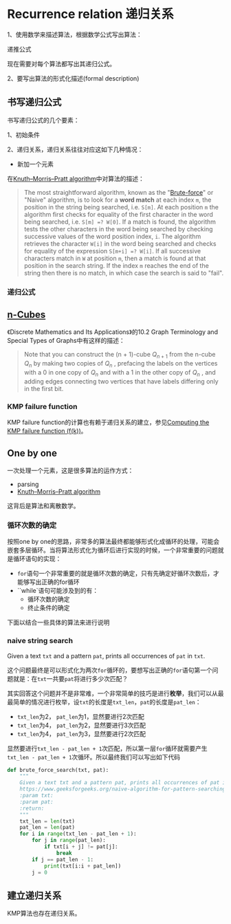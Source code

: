 # Recurrence relation 递归关系



1、使用数学来描述算法，根据数学公式写出算法：

递推公式

现在需要对每个算法都写出其递归公式。

2、要写出算法的形式化描述(formal description)

## 书写递归公式

书写递归公式的几个要素：

1、初始条件

2、递归关系，递归关系往往对应这如下几种情况：

- 新加一个元素



在[Knuth–Morris–Pratt algorithm](https://en.wikipedia.org/wiki/Knuth%E2%80%93Morris%E2%80%93Pratt_algorithm)中对算法的描述：

> The most straightforward algorithm, known as the "[Brute-force](https://en.wikipedia.org/wiki/Brute-force_search)" or "Naive" algorithm, is to look for a **word match** at each index `m`, the position in the string being searched, i.e. `S[m]`. At each position `m` the algorithm first checks for equality of the first character in the word being searched, i.e. `S[m] =? W[0]`. If a match is found, the algorithm tests the other characters in the word being searched by checking successive values of the word position index, `i`. The algorithm retrieves the character `W[i]` in the word being searched and checks for equality of the expression `S[m+i] =? W[i]`. If all successive characters match in `W` at position `m`, then a match is found at that position in the search string. If the index `m` reaches the end of the string then there is no match, in which case the search is said to "fail".





### 递归公式

## [n-Cubes](https://en.wikipedia.org/wiki/Hypercube)

《Discrete Mathematics and Its Applications》的10.2 Graph Terminology and Special Types of Graphs中有这样的描述：

> Note that you can construct the (n + 1)-cube $Q_{n+1}$ from the n-cube $Q_n$ by making two copies of $Q_n$ , prefacing the labels on the vertices with a 0 in one copy of $Q_n$ and with a 1 in the other copy of $Q_n$ , and adding edges connecting two vertices that have labels differing only in the first bit. 



### KMP failure function

KMP failure function的计算也有赖于递归关系的建立，参见[Computing the KMP failure function (f(k))](http://www.mathcs.emory.edu/~cheung/Courses/323/Syllabus/Text/Matching-KMP2.html)。



## One by one

一次处理一个元素，这是很多算法的运作方式：

- parsing
- [Knuth–Morris–Pratt algorithm](https://en.wikipedia.org/wiki/Knuth%E2%80%93Morris%E2%80%93Pratt_algorithm)



这背后是算法和离散数学。



### 循环次数的确定

按照one by one的思路，非常多的算法最终都能够形式化成循环的处理，可能会嵌套多层循环。当将算法形式化为循环后进行实现的时候，一个非常重要的问题就是循环语句的实现：

- `for`语句一个非常重要的就是循环次数的确定，只有先确定好循环次数后，才能够写出正确的for循环
- ``while`语句可能涉及到的有：
  - 循环次数的确定
  - 终止条件的确定



下面以结合一些具体的算法来进行说明

### naive string search

Given a text `txt` and a pattern `pat`, prints all occurrences of `pat` in `txt`.

这个问题最终是可以形式化为两次`for`循环的，要想写出正确的`for`语句第一个问题就是：在`txt`一共要`pat`将进行多少次匹配？

其实回答这个问题并不是非常难，一个非常简单的技巧是进行**枚举**，我们可以从最最简单的情况进行枚举，设`txt`的长度是`txt_len`，`pat`的长度是`pat_len`：

- `txt_len`为2， `pat_len`为1，显然要进行2次匹配
- `txt_len`为4， `pat_len`为2，显然要进行3次匹配
- `txt_len`为4， `pat_len`为3，显然要进行2次匹配



显然要进行`txt_len - pat_len + 1`次匹配，所以第一层`for`循环就需要产生`txt_len - pat_len + 1`次循环。所以最终我们可以写出如下代码

```python
def brute_force_search(txt, pat):
    """
    Given a text txt and a pattern pat, prints all occurrences of pat in txt.
    https://www.geeksforgeeks.org/naive-algorithm-for-pattern-searching/
    :param txt:
    :param pat:
    :return:
    """
    txt_len = len(txt)
    pat_len = len(pat)
    for i in range(txt_len - pat_len + 1):
        for j in range(pat_len):
            if txt[i + j] != pat[j]:
                break
        if j == pat_len - 1:
            print(txt[i:i + pat_len])
        j = 0
```



## 建立递归关系

KMP算法也存在递归关系。


